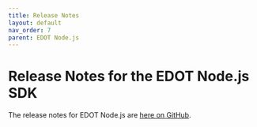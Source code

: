 ```yaml
---
title: Release Notes
layout: default
nav_order: 7
parent: EDOT Node.js
---
```


# Release Notes for the EDOT Node.js SDK

The release notes for EDOT Node.js are [here on GitHub](https://github.com/elastic/elastic-otel-node/blob/main/packages/opentelemetry-node/CHANGELOG.md).
